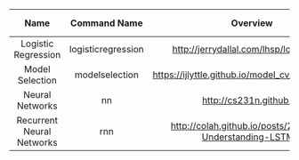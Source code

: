 | Name | Command Name | Overview | Further Reading
| :--: |:------------:|:--------:|:--------------:
| Logistic Regression | logisticregression | http://jerrydallal.com/lhsp/logistic.htm |
| Model Selection | modelselection | https://ijlyttle.github.io/model_cv_selection.html |
| Neural Networks     | nn | http://cs231n.github.io/ |
| Recurrent Neural Networks | rnn | http://colah.github.io/posts/2015-08-Understanding-LSTMs/ |
